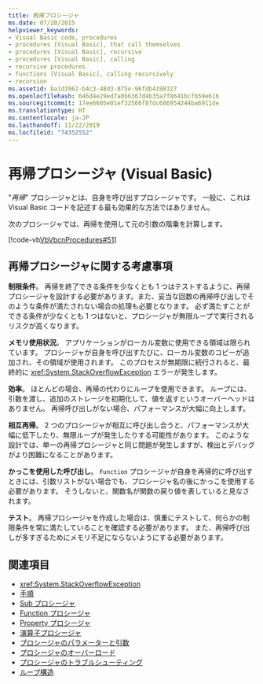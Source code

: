 ```yaml
---
title: 再帰プロシージャ
ms.date: 07/20/2015
helpviewer_keywords:
- Visual Basic code, procedures
- procedures [Visual Basic], that call themselves
- procedures [Visual Basic], recursive
- procedures [Visual Basic], calling
- recursive procedures
- functions [Visual Basic], calling recursively
- recursion
ms.assetid: ba1d3962-b4c3-48d3-875e-96fdb4198327
ms.openlocfilehash: 646d4e29ed7a0b6367d4b35a7f8641bcf659e616
ms.sourcegitcommit: 17ee6605e01ef32506f8fdc686954244ba6911de
ms.translationtype: HT
ms.contentlocale: ja-JP
ms.lasthandoff: 11/22/2019
ms.locfileid: "74352552"
---
```

# <a name="recursive-procedures-visual-basic"></a>再帰プロシージャ (Visual Basic)

"*再帰*" プロシージャとは、自身を呼び出すプロシージャです。 一般に、これは Visual Basic コードを記述する最も効果的な方法ではありません。  
  
 次のプロシージャでは、再帰を使用して元の引数の階乗を計算します。  
  
 [!code-vb[VbVbcnProcedures#51](~/samples/snippets/visualbasic/VS_Snippets_VBCSharp/VbVbcnProcedures/VB/Class1.vb#51)]  
  
## <a name="considerations-with-recursive-procedures"></a>再帰プロシージャに関する考慮事項

 **制限条件**。 再帰を終了できる条件を少なくとも 1 つはテストするように、再帰プロシージャを設計する必要があります。また、妥当な回数の再帰呼び出しでそのような条件が満たされない場合の処理も必要となります。 必ず満たすことができる条件が少なくとも 1 つはないと、プロシージャが無限ループで実行されるリスクが高くなります。

 **メモリ使用状況**。 アプリケーションがローカル変数に使用できる領域は限られています。 プロシージャが自身を呼び出すたびに、ローカル変数のコピーが追加され、その領域が使用されます。 このプロセスが無期限に続行されると、最終的に <xref:System.StackOverflowException> エラーが発生します。

 **効率**。 ほとんどの場合、再帰の代わりにループを使用できます。 ループには、引数を渡し、追加のストレージを初期化して、値を返すというオーバーヘッドはありません。 再帰呼び出しがない場合、パフォーマンスが大幅に向上します。

 **相互再帰**。 2 つのプロシージャが相互に呼び出し合うと、パフォーマンスが大幅に低下したり、無限ループが発生したりする可能性があります。 このような設計では、単一の再帰プロシージャと同じ問題が発生しますが、検出とデバッグがより困難になることがあります。

 **かっこを使用した呼び出し**。 `Function` プロシージャが自身を再帰的に呼び出すときには、引数リストがない場合でも、プロシージャ名の後にかっこを使用する必要があります。 そうしないと、関数名が関数の戻り値を表していると見なされます。

 **テスト**。 再帰プロシージャを作成した場合は、慎重にテストして、何らかの制限条件を常に満たしていることを確認する必要があります。 また、再帰呼び出しが多すぎるためにメモリ不足にならないようにする必要があります。

## <a name="see-also"></a>関連項目

- <xref:System.StackOverflowException>
- [手順](index.md)
- [Sub プロシージャ](sub-procedures.md)
- [Function プロシージャ](function-procedures.md)
- [Property プロシージャ](property-procedures.md)
- [演算子プロシージャ](operator-procedures.md)
- [プロシージャのパラメーターと引数](procedure-parameters-and-arguments.md)
- [プロシージャのオーバーロード](procedure-overloading.md)
- [プロシージャのトラブルシューティング](troubleshooting-procedures.md)
- [ループ構造](../control-flow/loop-structures.md)
